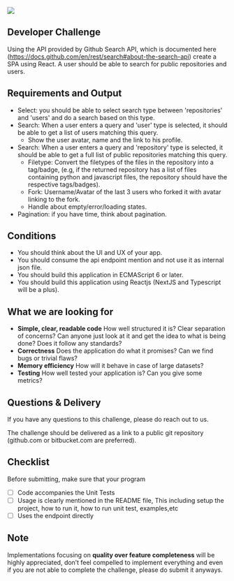 ![](https://argaamplus.s3.amazonaws.com/159afd60-8669-4140-aa9e-fe46791f515d.png)

## Developer Challenge
Using the API provided by Github Search API, which is documented
here (https://docs.github.com/en/rest/search#about-the-search-api) create a SPA using React. A user should be able to search for public repositories and users.

## Requirements and Output
- Select: you should be able to select search type between 'repositories' and 'users' and do a search based on this type.
- Search: When a user enters a query and 'user' type is selected, it should be able to
get a list of users matching this query.
  - Show the user avatar, name and the link to his profile.
- Search: When a user enters a query and 'repository' type is selected, it should be able to
get a full list of public repositories matching this query.
  - Filetype: Convert the filetypes of the files in the repository into a
  tag/badge, (e.g, if the returned repository has a list of files
  containing python and javascript files, the repository should have the
  respective tags/badges).
  - Fork: Username/Avatar of the last 3 users who forked it with
  avatar linking to the fork.
  - Handle about empty/error/loading states.
- Pagination: if you have time, think about pagination.


## Conditions
- You should think about the UI and UX of your app.
- You should consume the api endpoint mention and not use it as internal json file.
- You should build this application in ECMAScript 6 or later.
- You should build this application using Reactjs (NextJS and Typescript will be a plus).

## What we are looking for

- **Simple, clear, readable code** How well structured it is? Clear separation of concerns? Can anyone just look at it and get the idea to
what is being done? Does it follow any standards?
- **Correctness** Does the application do what it promises? Can we find bugs or trivial flaws?
- **Memory efficiency** How will it behave in case of large datasets?
- **Testing** How well tested your application is? Can you give some metrics?


## Questions & Delivery

If you have any questions to this challenge, please do reach out to us.

The challenge should be delivered as a link to a public git repository (github.com or bitbucket.com are preferred).

## Checklist

Before submitting, make sure that your program

- [ ] Code accompanies the Unit Tests
- [ ] Usage is clearly mentioned in the README file, This including setup the project, how to run it, how to run unit test, examples,etc
- [ ] Uses the endpoint directly

## Note

Implementations focusing on **quality over feature completeness** will be highly appreciated,  don’t feel compelled to implement everything and even if you are not able to complete the challenge, please do submit it anyways.


